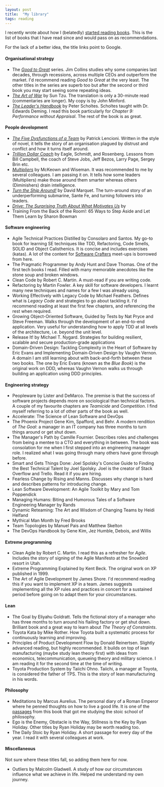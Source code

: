 ```yaml
---
layout: post
title:  "My library"
tags: reading
---
```

I recently wrote about how I (belatedly) [started reading books](https://lamak-qaizar.github.io/2023/01/04/how-i-started-reading-books.html).
This is the list of books that I have read since and would pass on as recommendations.

For the lack of a better idea, the title links point to Google.

#### Organisational strategy
- The _[Good to Great](https://www.google.com/search?q=good+to+great+by+jim+collins)_ series. Jim Collins studies why some companies last decades, through recessions, across multiple CEOs and outperform the market. I'd recommend reading _Good to Great_ at the very least. The other titles in the series are superb too but after the second or third book you may start seeing some repeating ideas.
- _[The Art of War](https://www.google.com/search?q=the+art+of+war)_ by Sun Tzu. The translation is only a 30-minute read (commentaries are longer). My copy is by John Minford.
- _[The Leader's Handbook](https://www.google.com/search?q=the+leaders+handbook)_ by Peter Scholtes. Scholtes taught with Dr. Edwards Deming. I read this book particularly for _Chapter 9: Performance without Appraisal_. The rest of the book is as great.

#### People development
- _[The Five Dysfunctions of a Team](https://www.google.com/search?q=the+five+dysfunctions+of+a+team)_ by Patrick Lencioni. Written in the style of novel, it tells the story of an organisation plagued by distrust and conflict and how it turns itself around.
- _[Trillion Dollar Coach](https://www.google.com/search?q=trillion+dollar+coach)_ by Eagle, Schmidt, and Rosenberg. Lessons from Bill Campbell, the coach of Steve Jobs, Jeff Bezos, Larry Page, Sergey Brin etc.
- _[Multipliers](https://www.google.com/search?q=multipliers)_ by McKeown and Wiseman. It was recommended to me by several colleagues. I am passing it on. It tells how some leaders (Multipliers) make those around them smarter whereas others (Diminishers) drain intelligence.
- _[Turn the Ship Around!](https://www.google.com/search?q=turn+the+ship+around)_ by David Marquet. The turn-around story of an underperforming submarine, Sante Fe, and turning followers into leaders.
- _[Drive: The Surprising Truth About What Motivates Us](https://www.google.com/search?q=drive+surprising+truth+about+what+motivates+us)_ by 
- Training From the Back of the Room!: 65 Ways to Step Aside and Let Them Learn by Sharon Bowman

#### Software engineering
- Agile Technical Practices Distilled by Consolaro and Santos. My go-to book for learning SE techniques like TDD, Refactoring, Code Smells, SOLID and Object Calisthenics. It is concise and includes exercises (katas). A lot of the content for [Software Crafters](https://software-crafters-karachi.github.io/past-meetups.html) meet-ups is borrowed from here.
- The Pragmatic Programmer by Andy Hunt and Dave Thomas. One of the first tech books I read. Filled with many memorable anecdotes like the stone soup and broken windows.
- Clean Code by Robert C. Martin. A must-read if you are writing code.
- Refactoring by Martin Fowler. A key skill for software developers. I learnt many new techniques and names for a few I was already using.
- Working Effectively with Legacy Code by Michael Feathers. Defines what is _Legacy Code_ and strategies to go about tackling it. I'd recommend reading at least the first few chapters, and referencing the rest when required.
- Growing Object-Oriented Software, Guided by Tests by Nat Pryce and Steve Freeman. Walks through the development of an end-to-end application. Very useful for understanding how to apply TDD at all levels of the architecture, i.e. beyond the unit level.
- Release It! by Michael T. Nygard. Strategies for building resilient, scalable and secure production-grade applications
- Domain-Driven Design: Tackling Complexity in the Heart of Software by Eric Evans and Implementing Domain-Driven Design by Vaughn Vernon. A domain I am still learning about with back-and-forth between these two books. The one by Eric Evans (known as the _Blue Book_) is the original work on DDD, whereas Vaughn Vernon walks us through building an application using DDD principles.

#### Engineering strategy
- Peopleware by Lister and DeMarco. The premise is that the success of software projects depends more on sociological than technical factors. A couple of my favourite chapters are _Teamicide_ and _Competition_. I find myself referring to a lot of other parts of the book as well. 
- Accelerate: The Science of Lean Software and DevOps
- The Phoenix Project Gene Kim, Spafford, and Behr. A modern rendition of _The Goal_: a manager in an IT company has three months to turn things around or get shut down. 
- The Manager's Path by Camille Fournier. Describes roles and challenges from being a mentee to a CTO and everything in between. The book was consolation for me when I first stepped into an engineering manager role. I realized what I was going through many others have gone through before.
- Smart and Gets Things Done: Joel Spolsky's Concise Guide to Finding the Best Technical Talent by Joel Spolsky. Joel is the creator of Stack Overflow and Trello. Read it if you are hiring.
- Fearless Change by Rising and Manns. Discusses why change is hard and describes patterns for introducing change.
- Lean Software Development: An Agile Toolkit by Mary and Tom Poppendick
- Managing Humans: Biting and Humorous Tales of a Software Engineering Manager by Rands
- Dynamic Reteaming: The Art and Wisdom of Changing Teams by Heidi Helfand
- Mythical Man Month by Fred Brooks
- Team Topologies by Manuel Pais and Matthew Skelton
- The DevOps Handbook by Gene Kim, Jez Humble, Debois, and Willis

#### Extreme programming
- Clean Agile by Robert C. Martin. I read this as a refresher for _Agile_. Includes the story of signing of the Agile Manifesto at the Snowbird resort in Utah.
- Extreme Programming Explained by Kent Beck. The original work on XP published in 1999.
- The Art of Agile Development by James Shore. I'd recommend reading this if you want to implement XP in a team. James suggests implementing all the XP rules and practices in concert for a sustained period before going on to adapt them for your circumstances.

#### Lean
- The Goal by Eliyahu Goldratt. Tells the fictional story of a manager who has three months to turn around his flailing factory or get shut down. Brilliant book and a great way to learn about _The Theory of Constraints_.  
- Toyota Kata by Mike Rother. How Toyota built a systematic process for continuously learning and improving.
- Principles of Product Development Flow by Donald Reinertsen. Slightly advanced reading, but highly recommended. It builds on top of lean manufacturing (maybe study lean theory first) with ideas from economics, telecommunication, queueing theory and military science. I am reading it for the second time at the time of writing.
- Toyota Production System by Taiichi Ohno. Taiichi, a manager at Toyota, is considered the father of TPS. This is the story of lean manufacturing in his words.

#### Philosophy
- Meditations by Marcus Aurelius. The personal diary of a Roman Emperor where he penned thoughts on how to live a good life. It is one of the [passages](https://lamak-qaizar.github.io/2022/11/03/when-you-wake-up-in-the-morning.html) from this book that got me studying the stoic school of philosophy.
- Ego is the Enemy, Obstacle is the Way, Stillness is the Key by Ryan Holiday. Other titles by Ryan Holiday may be worth reading too.
- The Daily Stoic by Ryan Holiday. A short passage for every day of the year. I read it with several colleagues at work.

#### Miscellaneous
Not sure where these titles fall, so adding them here for now.

- Outliers by Malcolm Gladwell. A study of how our circumstances influence what we achieve in life. Helped me understand my own journey.